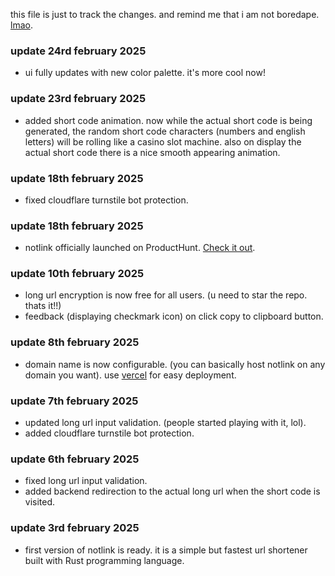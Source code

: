 this file is just to track the changes. and remind me that i am not boredape. [lmao](https://yaps.gg).

### update 24rd february 2025
- ui fully updates with new color palette. it's more cool now!

### update 23rd february 2025
- added short code animation. now while the actual short code is being generated, the random short code characters (numbers and english letters) will be rolling like a casino slot machine. also on display the actual short code there is a nice smooth appearing animation.

### update 18th february 2025
- fixed cloudflare turnstile bot protection.

### update 18th february 2025
- notlink officially launched on ProductHunt. [Check it out](https://www.producthunt.com/posts/notlink).

### update 10th february 2025
- long url encryption is now free for all users. (u need to star the repo. thats it!!)
- feedback (displaying checkmark icon) on click copy to clipboard button.

### update 8th february 2025
- domain name is now configurable. (you can basically host notlink on any domain you want). use [vercel](https://vercel.com) for easy deployment.

### update 7th february 2025
- updated long url input validation. (people started playing with it, lol).
- added cloudflare turnstile bot protection.

### update 6th february 2025
- fixed long url input validation. 
- added backend redirection to the actual long url when the short code is visited.

### update 3rd february 2025
- first version of notlink is ready. it is a simple but fastest url shortener built with Rust programming language.
